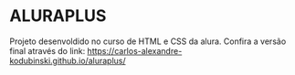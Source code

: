 # ALURAPLUS
Projeto desenvoldido no curso de HTML e CSS da alura.
Confira a versão final através do link:
https://carlos-alexandre-kodubinski.github.io/aluraplus/
